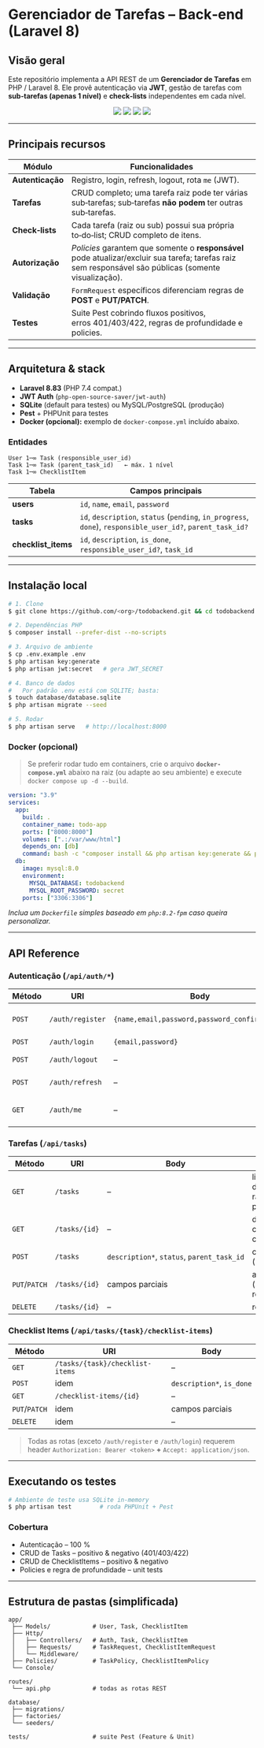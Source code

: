 # Gerenciador de Tarefas – Back‑end (Laravel 8)

## Visão geral

Este repositório implementa a API REST de um **Gerenciador de Tarefas** em PHP / Laravel 8.
Ele provê autenticação via **JWT**, gestão de tarefas com **sub‑tarefas (apenas 1 nível)** e **check‑lists** independentes em cada nível.

<p align="center">
   <img src="https://img.shields.io/badge/PHP-7.4-blue" />
   <img src="https://img.shields.io/badge/Laravel-8.x-red" />
   <img src="https://img.shields.io/badge/Auth-JWT-orange" />
   <img src="https://img.shields.io/badge/Tests-Pest-green" />
</p>

---

## Principais recursos

| Módulo           | Funcionalidades                                                                                                                                        |
| ---------------- | ------------------------------------------------------------------------------------------------------------------------------------------------------ |
| **Autenticação** | Registro, login, refresh, logout, rota `me` (JWT).                                                                                                     |
| **Tarefas**      | CRUD completo; uma tarefa raiz pode ter várias sub‑tarefas; sub‑tarefas **não podem** ter outras sub‑tarefas.                                          |
| **Check‑lists**  | Cada tarefa (raiz ou sub) possui sua própria to‑do‑list; CRUD completo de itens.                                                                       |
| **Autorização**  | *Policies* garantem que somente o **responsável** pode atualizar/excluir sua tarefa; tarefas raiz sem responsável são públicas (somente visualização). |
| **Validação**    | `FormRequest` específicos diferenciam regras de **POST** e **PUT/PATCH**.                                                                              |
| **Testes**       | Suite Pest cobrindo fluxos positivos, erros 401/403/422, regras de profundidade e policies.                                                            |

---

## Arquitetura & stack

* **Laravel 8.83** (PHP 7.4 compat.)
* **JWT Auth** (`php-open-source-saver/jwt-auth`)
* **SQLite** (default para testes) ou MySQL/PostgreSQL (produção)
* **Pest** + PHPUnit para testes
* **Docker (opcional):** exemplo de `docker-compose.yml` incluído abaixo.

### Entidades

```text
User 1─∞ Task (responsible_user_id)
Task 1─∞ Task (parent_task_id)   ← máx. 1 nível
Task 1─∞ ChecklistItem
```

| Tabela               | Campos principais                                                                                           |
| -------------------- | ----------------------------------------------------------------------------------------------------------- |
| **users**            | `id`, `name`, `email`, `password`                                                                           |
| **tasks**            | `id`, `description`, `status` (`pending`, `in_progress`, `done`), `responsible_user_id?`, `parent_task_id?` |
| **checklist\_items** | `id`, `description`, `is_done`, `responsible_user_id?`, `task_id`                                           |

---

## Instalação local

```bash
# 1. Clone
$ git clone https://github.com/<org>/todobackend.git && cd todobackend

# 2. Dependências PHP
$ composer install --prefer-dist --no-scripts

# 3. Arquivo de ambiente
$ cp .env.example .env
$ php artisan key:generate
$ php artisan jwt:secret   # gera JWT_SECRET

# 4. Banco de dados
#   Por padrão .env está com SQLITE; basta:
$ touch database/database.sqlite
$ php artisan migrate --seed

# 5. Rodar
$ php artisan serve   # http://localhost:8000
```

### Docker (opcional)

> Se preferir rodar tudo em containers, crie o arquivo **`docker-compose.yml`** abaixo na raiz
> (ou adapte ao seu ambiente) e execute `docker compose up -d --build`.

```yaml
version: "3.9"
services:
  app:
    build: .
    container_name: todo-app
    ports: ["8000:8000"]
    volumes: [".:/var/www/html"]
    depends_on: [db]
    command: bash -c "composer install && php artisan key:generate && php artisan migrate --seed && php -S 0.0.0.0:8000 -t public"
  db:
    image: mysql:8.0
    environment:
      MYSQL_DATABASE: todobackend
      MYSQL_ROOT_PASSWORD: secret
    ports: ["3306:3306"]
```

*Inclua um `Dockerfile` simples baseado em `php:8.2-fpm` caso queira personalizar.*

---

## API Reference

### Autenticação (`/api/auth/*`)

| Método | URI              | Body                                          | Descrição                    |
| ------ | ---------------- | --------------------------------------------- | ---------------------------- |
| `POST` | `/auth/register` | `{name,email,password,password_confirmation}` | cria usuário & retorna token |
| `POST` | `/auth/login`    | `{email,password}`                            | gera token                   |
| `POST` | `/auth/logout`   | –                                             | revoga token atual           |
| `POST` | `/auth/refresh`  | –                                             | renova token                 |
| `GET`  | `/auth/me`       | –                                             | dados do usuário autenticado |

### Tarefas (`/api/tasks`)

| Método        | URI           | Body                                       | Acesso                                     |
| ------------- | ------------- | ------------------------------------------ | ------------------------------------------ |
| `GET`         | `/tasks`      | –                                          | lista tarefas do usuário + raízes públicas |
| `GET`         | `/tasks/{id}` | –                                          | detalhes + children + checklist            |
| `POST`        | `/tasks`      | `description*`, `status`, `parent_task_id` | cria (raiz ou sub)                         |
| `PUT`/`PATCH` | `/tasks/{id}` | campos parciais                            | atualiza (somente responsável)             |
| `DELETE`      | `/tasks/{id}` | –                                          | remove                                     |

### Checklist Items (`/api/tasks/{task}/checklist-items`)

| Método        | URI                             | Body                      |
| ------------- | ------------------------------- | ------------------------- |
| `GET`         | `/tasks/{task}/checklist-items` | –                         |
| `POST`        | idem                            | `description*`, `is_done` |
| `GET`         | `/checklist-items/{id}`         | –                         |
| `PUT`/`PATCH` | idem                            | campos parciais           |
| `DELETE`      | idem                            | –                         |

> Todas as rotas (exceto `/auth/register` e `/auth/login`) requerem header
> `Authorization: Bearer <token>` **+** `Accept: application/json`.

---

## Executando os testes

```bash
# Ambiente de teste usa SQLite in‑memory
$ php artisan test        # roda PHPUnit + Pest
```

### Cobertura

* Autenticação – 100 %
* CRUD de Tasks – positivo & negativo (401/403/422)
* CRUD de ChecklistItems – positivo & negativo
* Policies e regra de profundidade – unit tests

---

## Estrutura de pastas (simplificada)

```
app/
 ├── Models/            # User, Task, ChecklistItem
 ├── Http/
 │   ├── Controllers/   # Auth, Task, ChecklistItem
 │   ├── Requests/      # TaskRequest, ChecklistItemRequest
 │   └── Middleware/
 ├── Policies/          # TaskPolicy, ChecklistItemPolicy
 └── Console/

routes/
 └── api.php            # todas as rotas REST

database/
 ├── migrations/
 ├── factories/
 └── seeders/

tests/                  # suite Pest (Feature & Unit)
```